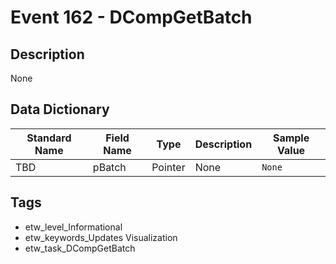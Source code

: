 # Event 162 - DCompGetBatch

## Description
None

## Data Dictionary
|Standard Name|Field Name|Type|Description|Sample Value|
|---|---|---|---|---|
|TBD|pBatch|Pointer|None|`None`|

## Tags
* etw_level_Informational
* etw_keywords_Updates Visualization
* etw_task_DCompGetBatch